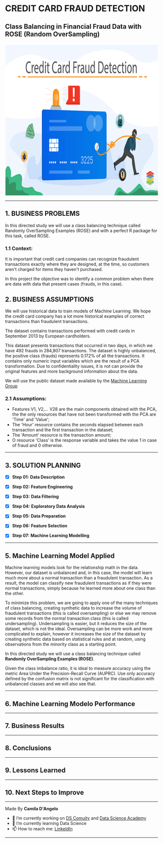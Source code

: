 # **CREDIT CARD FRAUD DETECTION**

## Class Balancing in Financial Fraud Data with ROSE (Random OverSampling)

<div align="center">
<p float="left">
  <img src="/images/card.png" width="750" height="500"/>
</p>
</div>

***
## 1. BUSINESS PROBLEMS

In this directed study we will use a class balancing technique called Randomly OverSampling Examples (ROSE) and with a perfect R package for this task, called ROSE.

### 1.1 **Context:**
 
It is important that credit card companies can recognize fraudulent transactions exactly where they are designed, at the time, so customers aren't charged for items they haven't purchased.

In this project the objective was to identify a common problem when there are data with data that present cases (frauds, in this case).

## 2. BUSINESS ASSUMPTIONS

We will use historical data to train models of Machine Learning. We hope the credit card company has a lot more historical examples of correct transactions than fraudulent transactions.

The dataset contains transactions performed with credit cards in September 2013 by European cardholders.

This dataset presents transactions that occurred in two days, in which we have 492 frauds in 284,807 transactions. The dataset is highly unbalanced, the positive class (frauds) represents 0.172% of all the transactions. It contains only numeric input variables which are the result of a PCA transformation. Due to confidentiality issues, it is not can provide the original features and more background information about the data.

We will use the public dataset made available by the  [Machine Learning Group](https://www.kaggle.com/mlg-ulb/creditcardfraud)

 ### 2.1 **Assumptions:** 
 
   * Features V1, V2,… V28 are the main components obtained with the PCA, the the only resources that have not been transformed with the PCA are 'Time' and 'Value';
   * The 'Hour' resource contains the seconds elapsed between each transaction and the first transaction in the dataset;
   * The 'Amount' resource is the transaction amount;
   * O resource 'Class' is the response variable and takes the value 1 in case of fraud and 0 otherwise.

  ***
## 3. SOLUTION PLANNING

- [x] **Step 01:** **Data Description**

- [x] **Step 02:** **Feature Engineering**

- [x] **Step 03:** **Data Filtering**

- [x] **Step 04:** **Exploratory Data Analysis**

- [x] **Step 05:** **Data Preparation**

- [x] **Step 06:** **Feature Selection**

- [x] **Step 07:** **Machine Learning Modelling**

***
## 5. Machine Learning Model Applied

Machine learning models look for the relationship math in the data. However, our dataset is unbalanced and, in this case, the model will learn much more about a normal transaction than a fraudulent transaction. As a result, the model can classify new fraudulent transactions as if they were normal transactions, simply because he learned more about one class than the other.

To minimize this problem, we are going to apply one of the many techniques of class balancing, creating synthetic data to increase the volume of fraudulent transactions (this is called oversampling) or else we may remove some records from the normal transaction class (this is called undersampling). Undersampling is easier, but it reduces the size of the dataset, which is not the ideal. Oversampling can be more work and more complicated to explain, however it increases the size of the dataset by creating synthetic data based on statistical rules and at random, using observations from the minority class as a starting point.

In this directed study we will use a class balancing technique called **Randomly OverSampling Examples (ROSE)**.

Given the class imbalance ratio, it is ideal to measure accuracy using the metric Area Under the Precision-Recall Curve (AUPRC). Use only accuracy defined by the confusion matrix is not significant for the classification with unbalanced classes and we will also see that.

***
## 6. Machine Learning Modelo Performance

***
## 7. Business Results

***
## 8. Conclusions

***
## 9. Lessons Learned

***
## 10. Next Steps to Improve

***
Made By **Camila D'Angelo**

- 🔭 I’m currently working on [DS Comuity](https://www.comunidadedatascience.com/) and [Data Science Academy](https://www.datascienceacademy.com.br/bundle/formacao-cientista-de-dados)
- 🌱 I’m currently learning Data Science
- 📫 How to reach me:  [LinkeldIn](https://www.linkedin.com/in/camiladangelotempesta/)
***
